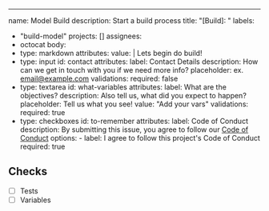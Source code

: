 ---
name: Model Build
description: Start a build process
title: "[Build]: "
labels: 
  - "build-model"
projects: []
assignees:
  - octocat
body:
  - type: markdown
    attributes:
      value: |
        Lets begin do build!
  - type: input
    id: contact
    attributes:
      label: Contact Details
      description: How can we get in touch with you if we need more info?
      placeholder: ex. email@example.com
    validations:
      required: false
  - type: textarea
    id: what-variables
    attributes:
      label: What are the objectives?
      description: Also tell us, what did you expect to happen?
      placeholder: Tell us what you see!
      value: "Add your vars"
    validations:
      required: true
  - type: checkboxes
    id: to-remember
    attributes:
      label: Code of Conduct
      description: By submitting this issue, you agree to follow our [Code of Conduct](https://example.com)
      options:
        - label: I agree to follow this project's Code of Conduct
          required: true

## Checks
- [ ] Tests
- [ ] Variables
